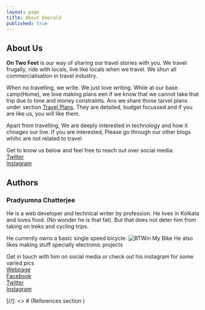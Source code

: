 ```yaml
---
layout: page
title: About Emerald
published: true
---
```

## About Us
**On Two Feet** is our way of sharing our travel stories with you. We travel frugally, ride with locals, live like locals when we travel. We shun all commercialisation in travel industry.

When no travelling, we write. We just love writing. While at our base camp(Home), we love making plans een if we know that we cannot take that trip due to time and money constraints. Ans we share those tarvel plans under section [Travel Plans][post-travelplansection-url]. They are detailed, budget focussed and if you are like us, you will like them.  

Apart from travelling, We are deeply interested in technology and how it chnages our live. If you are interested, Please go through our other blogs whihc are not related to travel

Get to know us below and  feel free to reach out over social media:  
[Twitter][2f-twitter-url]  
[Instagram][2f-instagram-url]   


## Authors  
### Pradyumna Chatterjee
He is a web developer and technical writer by profession. He lives in Kolkata and loves food. (No wonder he is that fat). But that does not deter him from taking on treks and cycling trips.  

He currently owns a basic single speed bicycle. 
![BTWin My Bike][mybikeimage]
He also likes making stuff specially electronic projects  

Get in touch with him on social media or check out his instagram for some varied pics  
[Webpage](https://pradyumnac.github.io)  
[Facebook](https://fb.me/pradyumnacster)  
[Twitter](https://twitter.com/pradyumac)  
[Instagram](https://www.instagram.com/pradyumnacster)  

[//]: <> # (References section  )

[mybikeimage]: https://n1.sdlcdn.com/imgs/b/t/2/BTWIN-My-Bike-SDL997652901-1-0d4b7.jpg "Mysingle speed bicycle"
[2f-twitter-url]: https://twitter.com/on2feet "Blog Twitter Handle"
[2f-instagram-url]: https://www.instagram.com/2and2feet/ "Blog Instagram Handle"
[prad-website-url]: https://pradyumnac.github.io "Pradyumna's webprofile page"
[prad-facebook-url]: https://pradyumnac.github.io "Pradyumna's facebook page"
[prad-twitter-url]: https://pradyumnac.github.io "Pradyumna's twitter page"
[prad-instagram-url]: https://pradyumnac.github.io "Pradyumna's instagram page"

[post-travelplansection-url]: /travel-plans "Posts on budgetfriendly travel plans"